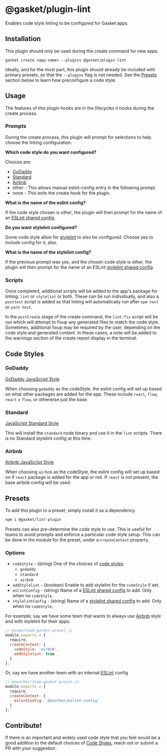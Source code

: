 # @gasket/plugin-lint

Enables code style linting to be configured for Gasket apps.

## Installation

This plugin should only be used during the create command for new apps.

```
gasket create <app-name> --plugins @gasket/plugin-lint
```

Ideally, and for the most part, this plugin should already be included with
primary presets, so that the `--plugins` flag is not needed. See the [Presets]
section below to learn how preconfigure a code style.

## Usage

The features of this plugin hooks are in the lifecycles it hooks during the
create process.

### Prompts

During the create process, this plugin will prompt for selections to help choose
the linting configuration.

**Which code style do you want configured?**

Choices are:
- [GoDaddy]
- [Standard]
- [Airbnb]
- other - This allows manual eslint-config entry in the following prompt.
- none - This exits the create hook for the plugin.

**What is the name of the eslint config?**

If the code style chosen is _other_, the plugin will then prompt for the name of
an [ESLint shared config].

**Do you want stylelint configured?**

Some code style allow for [stylelint] to also be configured. Choose yes to
include config for it, also.

**What is the name of the stylelint config?**

If the previous prompt was yes, and the chosen code style is _other_, the plugin
will then prompt for the name of an ESLint [stylelint shared config].

### Scripts

Once completed, additional scripts will be added to the app's package for
linting; `lint` or `stylelint` or both. These can be run individually, and also
a `posttest` script is added so that linting will automatically run after `npm
test` or `yarn test`.

In the `postCreate` stage of the create command, the `lint:fix` script will be
run which will attempt to fixup any generated files to match the code style.
Sometimes, additional fixup may be required by the user, depending on the code
style and generated content. In these cases, a note will be added to the
warnings section of the create report display in the terminal.

## Code Styles

### GoDaddy

[GoDaddy JavaScript Style]

When choosing `godaddy` as the codeStyle, the eslint config will set up based on
what other packages are added for the app. These include `react`, `flow`,
`react` + `flow`, or otherwise just the base.

### Standard

[JavaScript Standard Style]

This will install the `standard` node binary and use it in the `lint` scripts.
There is no Standard stylelint config at this time.

### Airbnb

[Airbnb JavaScript Style]

When choosing `airbnb` as the codeStyle, the eslint config will set up based on
if `react` package is added for the app or not. If `react` is not present, the
base airbnb config will be used.

## Presets

To add this plugin to a preset, simply install it as a dependency.

```bash
npm i @gasket/lint-plugin
```

Presets can also pre-determine the code style to use. This is useful for teams
to avoid prompts and enforce a particular code style setup. This can be done in
the module for the preset, under a `createContext` property.

### Options

- `codeStyle` - (string) One of the choices of [code styles]:
  - `godaddy`
  - `standard`
  - `airbnb`
- `addStylelint` - (boolean) Enable to add stylelint for the `codeStyle` if set.
- `eslintConfig` - (string) Name of a [ESLint shared config] to add. Only when
  no `codeStyle`.
- `stylelintConfig` - (string) Name of a [stylelint shared config] to add. Only
  when no `codeStyle`.

For example, say we have some team that wants to always use [Airbnb] style and
with stylelint for their apps:

```js
// @some/team-gasket-preset.js
module.exports = {
  require,
  createContext: {
    codeStyle: 'airbnb',
    addStylelint: true
  }
};
```

Or, say we have another team with an internal [ESLint] config

```js
// @another/team-gasket-preset.js
module.exports = {
  require,
  createContext: {
    eslintConfig: '@another/eslint-config'
  }
};
```

## Contribute!

If there is an important and widely used code style that you feel would be a
good addition to the default choices of [Code Styles], reach out or submit a PR
with your suggestion.


<!-- LINKS -->
[Code Styles]: #code-styles
[GoDaddy]: #godaddy
[Standard]: #standard
[Airbnb]: #airbnb
[Presets]: #presets

[ESLint]: https://eslint.org/
[stylelint]: https://stylelint.io/
[ESLint shared config]: https://eslint.org/docs/developer-guide/shareable-configs
[stylelint shared config]: https://stylelint.io/#extend-a-shared-configuration

[GoDaddy JavaScript Style]: https://github.com/godaddy/javascript#godaddy-style
[Airbnb JavaScript Style]: https://github.com/airbnb/javascript
[JavaScript Standard Style]: https://standardjs.com/
